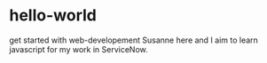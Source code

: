 # hello-world
get started with web-developement
Susanne here and I aim to learn javascript for my work in ServiceNow.
